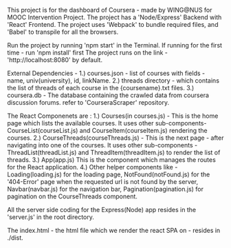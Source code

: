 This project is for the dashboard of Coursera - made by WING@NUS for MOOC Intervention Project.
The project has a 'Node/Express' Backend with 'React' Frontend.
The project uses 'Webpack' to bundle required files, and 'Babel' to transpile for all the browsers.

Run the project by running 'npm start' in the Terminal.
If running for the first time - run 'npm install' first
The project runs on the link - 'http://localhost:8080' by default.

External Dependencies -
1.) courses.json - list of courses with fields - name, univ(university), id, linkName.
2.) threads directory - which contains the list of threads of each course in the {coursename}.txt files.
3.) coursera.db - The database containing the crawled data from coursera discussion forums. refer to 'CourseraScraper' repository.

The React Componenets are :
1.) Courses(in courses.js) - This is the home page which lists the available courses. It uses other sub-components-CourseList(courseList.js) and CourseItem(courseItem.js) rendering the courses.
2.) CourseThreads(courseThreads.js) - This is the next page - after navigating into one of the courses. It uses other sub-components - ThreadList(threadList.js) and ThreadItem(threadItem.js) to render the list of threads.
3.) App(app.js) This is the component which manages the routes for the React application.
4.) Other helper components like - Loading(loading.js) for the loading page, NotFound(notFound.js) for the '404-Error' page when the requested url is not found by the server, Navbar(navbar.js) for the navigation bar, Pagination(pagination.js) for pagination on the CourseThreads component.

All the server side coding for the Express(Node) app resides in the 'server.js' in the root directory.

The index.html - the html file which we render the react SPA on - resides in ./dist.